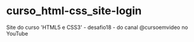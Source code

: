 # curso_html-css_site-login
 Site do curso 'HTML5 e CSS3' - desafio18 - do canal @cursoemvideo no YouTube
